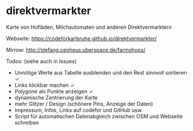 # direktvermarkter
Karte von Hofläden, Milchautomaten und anderen Direktvermarktern

Webseite: https://codeforkarlsruhe.github.io/direktvermarkter/

Mirrow: http://stefang.cepheus.uberspace.de/farmshops/

Todos: (siehe auch in Issues)
- Unnötige Werte aus Tabelle ausblenden und den Rest sinnvoll sortieren ✓
- Links klickbar machen ✓
- Polygone als Punkte anzeigen ✓
- dynamische Zentrierung der Karte
- mehr Glitzer / Design (schönere Pins, Anzeige der Daten)
- Impressum, Infos, Links auf codefor und GitHub usw. 
- Script für automatischen Datenabgleich zwischen OSM und Webseite schreiben
